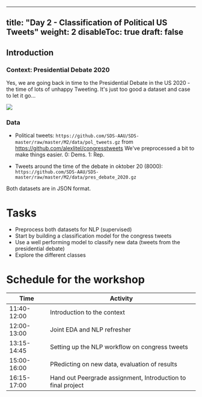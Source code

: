 
---
title: "Day 2 - Classification of Political US Tweets"
weight: 2
disableToc: true
draft: false
---

## Introduction 

### Context: Presidential Debate 2020


Yes, we are going back in time to the Presidential Debate in the US 2020 - the time of lots of unhappy Tweeting. It's just too good a dataset and case to let it go...

![](https://ichef.bbci.co.uk/news/800/cpsprodpb/E505/production/_114692685_uspresidentialdebate2020timedonaldtrumpandjoebiden.jpg)

### Data

* Political tweets: `https://github.com/SDS-AAU/SDS-master/raw/master/M2/data/pol_tweets.gz` from https://github.com/alexlitel/congresstweets We've preprocessed a bit to make things easier. 0: Dems. 1: Rep.

* Tweets around the time of the debate in oktober 20 (8000): `https://github.com/SDS-AAU/SDS-master/raw/master/M2/data/pres_debate_2020.gz`

Both datasets are in JSON format.



# Tasks

* Preprocess both datasets for NLP (supervised)
* Start by building a classification model for the congress tweets
* Use a well performing model to classify new data (tweets from the presidential debate)
* Explore the different classes


# Schedule for the workshop


| Time        | Activity                                                              |
|-------------|-----------------------------------------------------------------------|
| 11:40-12:00 | Introduction to the context                                           |
| 12:00-13:00 | Joint EDA and NLP refresher                                           |
| 13:15-14:45 | Setting up the NLP workflow on congress tweets                        |
| 15:00-16:00 | PRedicting on new data, evaluation of results                         |
| 16:15-17:00 | Hand out Peergrade assignment, Introduction to final project          |  



<!---
## In class Notebooks

* R team [:::: HERE ::::](xxx)

* Python team [:::: HERE ::::](xxx)
--->

<!---
* [{{< awesome fas fa-laptop-code >}} Py Colab - With comments](https://colab.research.google.com/github/SDS-AAU/SDS-master/blob/master/M2/exercises/M2_W1_Elites.ipynb
)
--->

<!---
{{< tabs >}}

{{< tab name="Joint recordings">}}
  <h2>Assignment 1 handout</h2>
  {{< panopto  "https://panopto.aau.dk/Panopto/Pages/Embed.aspx?id=4b2660d2-790f-49cf-84be-ada900ea3083&autoplay=false&offerviewer=true&showtitle=true&showbrand=false&start=0&interactivity=all" >}}

{{< /tab >}}



{{< tab name="R Application">}}
<div>

  <h2>R: Recording</h2>
 
 coming soon

</div>
{{< /tab >}}



{{< tab name="Python Application">}}
<div>
  
  
  <h2>Python group recoding </h2>
  {{< panopto "https://panopto.aau.dk/Panopto/Pages/Embed.aspx?id=3c6006e6-e8e2-4ac4-a0a8-ada900ea85bc&autoplay=false&offerviewer=true&showtitle=true&showbrand=false&start=0&interactivity=all" >}}
</div>
{{< /tab >}}

{{< /tabs >}}
 --->
